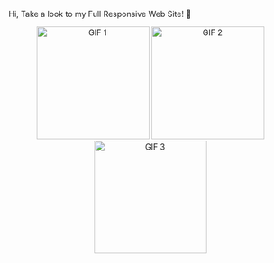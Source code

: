 Hi, Take a look to my Full Responsive Web Site! 💫
<p align="center">
  <img src="https://github.com/ErdemEcenur/Full-Responsive-Restaurant-Web-Site/blob/main/assets/159720492/519ff8b0-9f9c-4986-9b18-7a13013d29b2.gif" alt="GIF 1" width="200">
  <img src="https://github.com/ErdemEcenur/Full-Responsive-Restaurant-Web-Site/blob/main/assets/159720492/39266999-8d5b-45f6-8795-c5f39c1867bf.gif" alt="GIF 2" width="200">
  <img src="https://github.com/ErdemEcenur/Full-Responsive-Restaurant-Web-Site/blob/main/assets/159720492/8ce45646-a9c0-44a5-8ebe-23d17b55b310.gif" alt="GIF 3" width="200">
</p>


